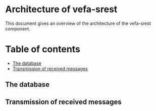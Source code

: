 # Architecture of vefa-srest

This document gives an overview of the architecture of the vefa-srest component.

[TOC levels=2,3]: # "Table of contents"
# Table of contents
- [The database](#the-database)
- [Transmission of received messages](#transmission-of-received-messages)


## The database

## Transmission of received messages


